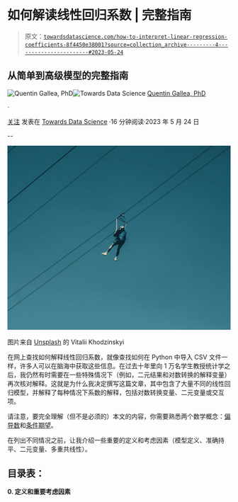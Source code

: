# 如何解读线性回归系数 | 完整指南

> 原文：[`towardsdatascience.com/how-to-interpret-linear-regression-coefficients-8f4450e38001?source=collection_archive---------4-----------------------#2023-05-24`](https://towardsdatascience.com/how-to-interpret-linear-regression-coefficients-8f4450e38001?source=collection_archive---------4-----------------------#2023-05-24)

## 从简单到高级模型的完整指南

[](https://medium.com/@quentin.gallea?source=post_page-----8f4450e38001--------------------------------)![Quentin Gallea, PhD](https://medium.com/@quentin.gallea?source=post_page-----8f4450e38001--------------------------------)[](https://towardsdatascience.com/?source=post_page-----8f4450e38001--------------------------------)![Towards Data Science](https://towardsdatascience.com/?source=post_page-----8f4450e38001--------------------------------) [Quentin Gallea, PhD](https://medium.com/@quentin.gallea?source=post_page-----8f4450e38001--------------------------------)

·

[关注](https://medium.com/m/signin?actionUrl=https%3A%2F%2Fmedium.com%2F_%2Fsubscribe%2Fuser%2Fa52dcb9793ad&operation=register&redirect=https%3A%2F%2Ftowardsdatascience.com%2Fhow-to-interpret-linear-regression-coefficients-8f4450e38001&user=Quentin+Gallea%2C+PhD&userId=a52dcb9793ad&source=post_page-a52dcb9793ad----8f4450e38001---------------------post_header-----------) 发表在 [Towards Data Science](https://towardsdatascience.com/?source=post_page-----8f4450e38001--------------------------------) ·16 分钟阅读·2023 年 5 月 24 日[](https://medium.com/m/signin?actionUrl=https%3A%2F%2Fmedium.com%2F_%2Fvote%2Ftowards-data-science%2F8f4450e38001&operation=register&redirect=https%3A%2F%2Ftowardsdatascience.com%2Fhow-to-interpret-linear-regression-coefficients-8f4450e38001&user=Quentin+Gallea%2C+PhD&userId=a52dcb9793ad&source=-----8f4450e38001---------------------clap_footer-----------)

--

[](https://medium.com/m/signin?actionUrl=https%3A%2F%2Fmedium.com%2F_%2Fbookmark%2Fp%2F8f4450e38001&operation=register&redirect=https%3A%2F%2Ftowardsdatascience.com%2Fhow-to-interpret-linear-regression-coefficients-8f4450e38001&source=-----8f4450e38001---------------------bookmark_footer-----------)![](img/fba36a522cb3c2362814bc3156e8b333.png)

图片来自 [Unsplash](https://unsplash.com/fr/photos/cx8cofxiKYc) 的 Vitalii Khodzinskyi

在网上查找如何解释线性回归系数，就像查找如何在 Python 中导入 CSV 文件一样，许多人可以在脑海中获取这些信息。在过去十年里向 1 万名学生教授统计学之后，我仍然有时需要在一些特殊情况下（例如，二元结果和对数转换的解释变量）再次核对解释。这就是为什么我决定撰写这篇文章，其中包含了大量不同的线性回归模型，并解释了每种情况下系数的解释，包括对数转换变量、二元变量或交互项。

请注意，要完全理解（但不是必须的）本文的内容，你需要熟悉两个数学概念：[偏导数](https://en.wikipedia.org/wiki/Partial_derivative)和[条件期望](https://en.wikipedia.org/wiki/Conditional_expectation)。

在列出不同情况之前，让我介绍一些重要的定义和考虑因素（模型定义、准确持平、二元变量、多重共线性）。

## 目录表：

**0\. 定义和重要考虑因素**
